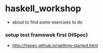 # haskell_workshop


- about to find some exercises to do


### setup test framewok first (HSpec)

- http://hspec.github.io/getting-started.html
